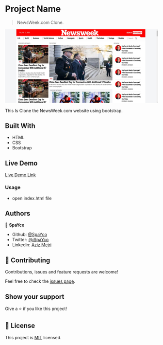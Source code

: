 # Project Name

> NewsWeek.com Clone.

![screenshot](./demo.jpeg)

This Is Clone the NewsWeek.com website using bootstrap.

## Built With

- HTML
- CSS
- Bootstrap

## Live Demo

[Live Demo Link](https://raw.githack.com/Spayco/NewsWeek-Clone/feature/index.html)


### Usage

- open index.html file



## Authors

👤 **SpaYco**

- Github: [@SpaYco](https://github.com/SpaYco)
- Twitter: [@iSpaYco](https://twitter.com/iSpaYco)
- Linkedin: [Aziz Mejri](https://www.linkedin.com/in/spayco/)

## 🤝 Contributing

Contributions, issues and feature requests are welcome!

Feel free to check the [issues page](issues/).

## Show your support

Give a ⭐️ if you like this project!
## 📝 License

This project is [MIT](LICENSE) licensed.
